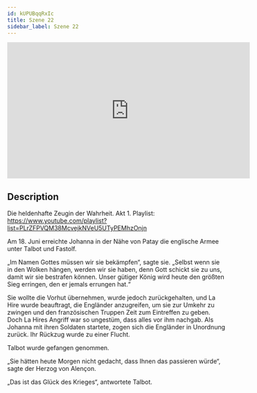 ```yaml
---
id: kUPUBqqRxIc
title: Szene 22
sidebar_label: Szene 22
---
```


<iframe
  width="560"
  height="315"
  src="https://www.youtube.com/embed/kUPUBqqRxIc"
  title="YouTube video player"
  frameborder="0"
  allow="accelerometer; autoplay; clipboard-write; encrypted-media; gyroscope; picture-in-picture; web-share"
  referrerpolicy="strict-origin-when-cross-origin"
  allowfullscreen
></iframe>

## Description

Die heldenhafte Zeugin der Wahrheit. Akt 1. 
Playlist: https://www.youtube.com/playlist?list=PLrZFPVQM38McvejkNVeU5UTyPEMhzOnjn 

Am 18. Juni erreichte Johanna in der Nähe von Patay die englische Armee unter Talbot und Fastolf.

„Im Namen Gottes müssen wir sie bekämpfen“, sagte sie. „Selbst wenn sie in den Wolken hängen, werden wir sie haben, denn Gott schickt sie zu uns, damit wir sie bestrafen können. Unser gütiger König wird heute den größten Sieg erringen, den er jemals errungen hat.“

Sie wollte die Vorhut übernehmen, wurde jedoch zurückgehalten, und La Hire wurde beauftragt, die Engländer anzugreifen, um sie zur Umkehr zu zwingen und den französischen Truppen Zeit zum Eintreffen zu geben. Doch La Hires Angriff war so ungestüm, dass alles vor ihm nachgab. Als Johanna mit ihren Soldaten startete, zogen sich die Engländer in Unordnung zurück. Ihr Rückzug wurde zu einer Flucht.

Talbot wurde gefangen genommen.

„Sie hätten heute Morgen nicht gedacht, dass Ihnen das passieren würde“, sagte der Herzog von Alençon.

„Das ist das Glück des Krieges“, antwortete Talbot.
